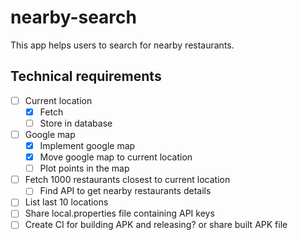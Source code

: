 # nearby-search

This app helps users to search for nearby restaurants.


## Technical requirements
- [ ] Current location
  - [x] Fetch
  - [ ] Store in database
- [ ] Google map
  - [x] Implement google map
  - [x] Move google map to current location
  - [ ] Plot points in the map
- [ ] Fetch 1000 restaurants closest to current location
  - [ ] Find API to get nearby restaurants details
- [ ] List last 10 locations
- [ ] Share local.properties file containing API keys
- [ ] Create CI for building APK and releasing? or share built APK file
